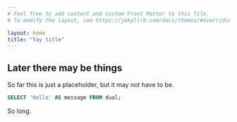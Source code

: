 ```yaml
---
# Feel free to add content and custom Front Matter to this file.
# To modify the layout, see https://jekyllrb.com/docs/themes/#overriding-theme-defaults

layout: home
title: "Yay title"
---
```


## Later there may be things
So far this is just a placeholder, but it may not have to be.

```sql
SELECT 'Hello' AS message FROM dual;
```

So long.